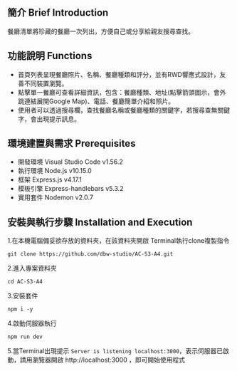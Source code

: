 ## 簡介 Brief Introduction
餐廳清單將珍藏的餐廳一次列出，方便自己或分享給親友搜尋查找。


## 功能說明 Functions 
- 首頁列表呈現餐廳照片、名稱、餐廳種類和評分，並有RWD響應式設計，友善不同裝置瀏覽。
- 點擊單一餐廳可查看詳細資訊，包含：餐廳種類、地址(點擊箭頭圖示，會外跳連結展開Google Map)、電話、餐廳簡單介紹和照片。
- 使用者可以透過搜尋欄，查找餐廳名稱或餐廳種類的關鍵字，若搜尋查無關鍵字，會出現提示訊息。


## 環境建置與需求 Prerequisites
- 開發環境 Visual Studio Code v1.56.2
- 執行環境 Node.js v10.15.0
- 框架 Express.js v4.17.1
- 模板引擎 Express-handlebars v5.3.2
- 實用套件 Nodemon v2.0.7


## 安裝與執行步驟 Installation and Execution
1.在本機電腦備妥欲存放的資料夾，在該資料夾開啟 Terminal執行clone複製指令
```
git clone https://github.com/dbw-studio/AC-S3-A4.git
```

2.進入專案資料夾
```
cd AC-S3-A4
```

3.安裝套件
```
npm i -y
```

4.啟動伺服器執行
```
npm run dev
```

5.當Terminal出現提示 `Server is listening localhost:3000`，表示伺服器已啟動，請用瀏覽器開啟 http://localhost:3000 ，即可開始使用程式
